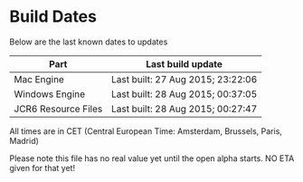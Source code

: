# Build Dates

Below are the last known dates to updates

Part | Last build update
-----|-----
Mac Engine | Last built: 27 Aug 2015; 23:22:06
Windows Engine | Last built: 28 Aug 2015; 00:37:05
JCR6 Resource Files | Last built: 28 Aug 2015; 00:27:47
All times are in CET (Central European Time: Amsterdam, Brussels, Paris, Madrid)


Please note this file has no real value yet until the open alpha starts. NO ETA given for that yet!
